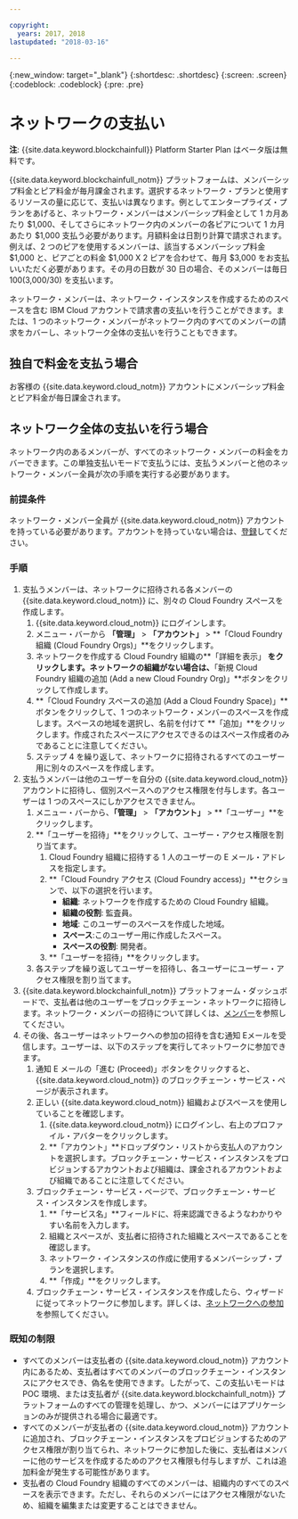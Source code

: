 ```yaml
---

copyright:
  years: 2017, 2018
lastupdated: "2018-03-16"

---
```


{:new_window: target="_blank"}
{:shortdesc: .shortdesc}
{:screen: .screen}
{:codeblock: .codeblock}
{:pre: .pre}

# ネットワークの支払い

**注**: {{site.data.keyword.blockchainfull}} Platform Starter Plan はベータ版は無料です。

{{site.data.keyword.blockchainfull_notm}} プラットフォームは、メンバーシップ料金とピア料金が毎月課金されます。選択するネットワーク・プランと使用するリソースの量に応じて、支払いは異なります。例としてエンタープライズ・プランをあげると、ネットワーク・メンバーはメンバーシップ料金として 1 カ月あたり $1,000、そしてさらにネットワーク内のメンバーの各ピアについて 1 カ月あたり $1,000 支払う必要があります。月額料金は日割り計算で請求されます。例えば、2 つのピアを使用するメンバーは、該当するメンバーシップ料金 $1,000 と、ピアごとの料金 $1,000 X 2 ピアを合わせて、毎月 $3,000 をお支払いいただく必要があります。その月の日数が 30 日の場合、そのメンバーは毎日 $100 ($3,000/30) を支払います。

ネットワーク・メンバーは、ネットワーク・インスタンスを作成するためのスペースを含む IBM Cloud アカウントで請求書の支払いを行うことができます。または、1 つのネットワーク・メンバーがネットワーク内のすべてのメンバーの請求をカバーし、ネットワーク全体の支払いを行うこともできます。


## 独自で料金を支払う場合
お客様の {{site.data.keyword.cloud_notm}} アカウントにメンバーシップ料金とピア料金が毎日課金されます。


## ネットワーク全体の支払いを行う場合
ネットワーク内のあるメンバーが、すべてのネットワーク・メンバーの料金をカバーできます。この単独支払いモードで支払うには、支払うメンバーと他のネットワーク・メンバー全員が次の手順を実行する必要があります。

### 前提条件
ネットワーク・メンバー全員が {{site.data.keyword.cloud_notm}} アカウントを持っている必要があります。アカウントを持っていない場合は、[登録](https://console.bluemix.net/registration/)してください。

### 手順
1. 支払うメンバーは、ネットワークに招待される各メンバーの {{site.data.keyword.cloud_notm}} に、別々の Cloud Foundry スペースを作成します。
   1. {{site.data.keyword.cloud_notm}} にログインします。
   2. メニュー・バーから **「管理」** > **「アカウント」** > **「Cloud Foundry 組織 (Cloud Foundry Orgs)」**をクリックします。
   3. ネットワークを作成する Cloud Foundry 組織の**「詳細を表示」 **をクリックします。ネットワークの組織がない場合は、**「新規 Cloud Foundry 組織の追加 (Add a new Cloud Foundry Org)」**ボタンをクリックして作成します。
   4. **「Cloud Foundry スペースの追加 (Add a Cloud Foundry Space)」**ボタンをクリックして、1 つのネットワーク・メンバーのスペースを作成します。スペースの地域を選択し、名前を付けて **「追加」**をクリックします。作成されたスペースにアクセスできるのはスペース作成者のみであることに注意してください。
   5. ステップ 4 を繰り返して、ネットワークに招待されるすべてのユーザー用に別々のスペースを作成します。
2. 支払うメンバーは他のユーザーを自分の {{site.data.keyword.cloud_notm}} アカウントに招待し、個別スペースへのアクセス権限を付与します。各ユーザーは 1 つのスペースにしかアクセスできません。
   1. メニュー・バーから、**「管理」** > **「アカウント」** > **「ユーザー」**をクリックします。  
   2. **「ユーザーを招待」**をクリックして、ユーザー・アクセス権限を割り当てます。
      1. Cloud Foundry 組織に招待する 1 人のユーザーの E メール・アドレスを指定します。
      2. **「Cloud Foundry アクセス (Cloud Foundry access)」**セクションで、以下の選択を行います。
         - **組織**: ネットワークを作成するための Cloud Foundry 組織。
         - **組織の役割**: 監査員。
         - **地域**: このユーザーのスペースを作成した地域。
         - **スペース**:このユーザー用に作成したスペース。
         - **スペースの役割**: 開発者。
      3. **「ユーザーを招待」**をクリックします。
   3. 各ステップを繰り返してユーザーを招待し、各ユーザーにユーザー・アクセス権限を割り当てます。
3. {{site.data.keyword.blockchainfull_notm}} プラットフォーム・ダッシュボードで、支払者は他のユーザーをブロックチェーン・ネットワークに招待します。ネットワーク・メンバーの招待について詳しくは、[メンバー](https://console.bluemix.net/docs/services/blockchain/v10_dashboard.html#members)を参照してください。
4. その後、各ユーザーはネットワークへの参加の招待を含む通知 Eメールを受信します。ユーザーは、以下のステップを実行してネットワークに参加できます。
   1. 通知 E メールの「進む (Proceed)」ボタンをクリックすると、{{site.data.keyword.cloud_notm}} のブロックチェーン・サービス・ページが表示されます。
   2. 正しい {{site.data.keyword.cloud_notm}} 組織およびスペースを使用していることを確認します。
      1. {{site.data.keyword.cloud_notm}} にログインし、右上のプロファイル・アバターをクリックします。
      2. **「アカウント」**ドロップダウン・リストから支払人のアカウントを選択します。ブロックチェーン・サービス・インスタンスをプロビジョンするアカウントおよび組織は、課金されるアカウントおよび組織であることに注意してください。  
   4. ブロックチェーン・サービス・ページで、ブロックチェーン・サービス・インスタンスを作成します。
      1. **「サービス名」**フィールドに、将来認識できるようなわかりやすい名前を入力します。
      2. 組織とスペースが、支払者に招待された組織とスペースであることを確認します。
      3. ネットワーク・インスタンスの作成に使用するメンバーシップ・プランを選択します。
      4. **「作成」**をクリックします。
   5. ブロックチェーン・サービス・インスタンスを作成したら、ウィザードに従ってネットワークに参加します。詳しくは、[ネットワークへの参加](https://console.bluemix.net/docs/services/blockchain/get_start.html#joining-a-network)を参照してください。

### 既知の制限
- すべてのメンバーは支払者の {{site.data.keyword.cloud_notm}} アカウント内にあるため、支払者はすべてのメンバーのブロックチェーン・インスタンスにアクセスでき、偽名を使用できます。したがって、この支払いモードは POC 環境、または支払者が {{site.data.keyword.blockchainfull_notm}} プラットフォームのすべての管理を処理し、かつ、メンバーにはアプリケーションのみが提供される場合に最適です。  
- すべてのメンバーが支払者の {{site.data.keyword.cloud_notm}} アカウントに追加され、ブロックチェーン・インスタンスをプロビジョンするためのアクセス権限が割り当てられ、ネットワークに参加した後に、支払者はメンバーに他のサービスを作成するためのアクセス権限も付与しますが、これは追加料金が発生する可能性があります。  
- 支払者の Cloud Foundry 組織のすべてのメンバーは、組織内のすべてのスペースを表示できます。ただし、それらのメンバーにはアクセス権限がないため、組織を編集または変更することはできません。
